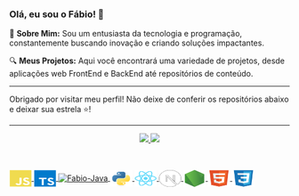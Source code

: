 ### Olá, eu sou o Fábio! 👋

🚀 **Sobre Mim:**
Sou um entusiasta da tecnologia e programação, constantemente buscando inovação e criando soluções impactantes.

🔍 **Meus Projetos:**
Aqui você encontrará uma variedade de projetos, desde aplicações web FrontEnd e BackEnd até repositórios de conteúdo.

---

Obrigado por visitar meu perfil! Não deixe de conferir os repositórios abaixo e deixar sua estrela ⭐️!

---

<div align="center">
  <a href="https://github.com/FabioHenriqueFarias">
  <img height="180em" src="https://github-readme-stats.vercel.app/api?username=FabioHenriqueFarias&show_icons=true&theme=buefy&include_all_commits=true&count_private=true"/>
  <img height="180em" src="https://github-readme-stats.vercel.app/api/top-langs/?username=FabioHenriqueFarias&layout=compact&langs_count=7&theme=graywhite"/>
</div>

##

 <div style="display: inline_block"><br>
   <img align="center" alt="Fabio-Js" height="30" width="40" src="https://raw.githubusercontent.com/devicons/devicon/master/icons/javascript/javascript-plain.svg">
  <img align="center" alt="Fabio-Ts" height="30" width="40" src="https://raw.githubusercontent.com/devicons/devicon/master/icons/typescript/typescript-plain.svg">
  <img align="center" alt="Fabio-Java" height="30" width="40" src="https://cdn.jsdelivr.net/gh/devicons/devicon/icons/java/java-original.svg">
  <img align="center" alt="Fabio-python" height="30" width="40" src="https://raw.githubusercontent.com/devicons/devicon/master/icons/python/python-original.svg">
  <img align="center" alt="Fabio-React" height="30" width="40" src="https://raw.githubusercontent.com/devicons/devicon/master/icons/react/react-original.svg">
  <img align="center" alt="Fabio-Next" height="30" width="40" src="https://raw.githubusercontent.com/devicons/devicon/master/icons/nextjs/nextjs-line.svg">
  <img align="center" alt="Fabio-Node" height="30" width="40" src="https://raw.githubusercontent.com/devicons/devicon/master/icons/nodejs/nodejs-original.svg">
  <img align="center" alt="Fabio-HTML" height="30" width="40" src="https://raw.githubusercontent.com/devicons/devicon/master/icons/html5/html5-original.svg">
  <img align="center" alt="Fabio-CSS" height="30" width="40" src="https://raw.githubusercontent.com/devicons/devicon/master/icons/css3/css3-original.svg">

 </div>
